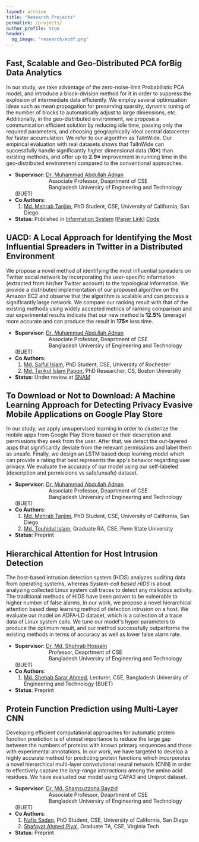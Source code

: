 ```yaml
---
layout: archive
title: "Research Projects"
permalink: /projects/
author_profile: true
header:
  og_image: "research/ecdf.png"
---
```

Fast, Scalable and Geo-Distributed PCA forBig Data Analytics
--------
In our study, we take advantage of the zero-noise-limit Probabilistic PCA model, and introduce a block-division method for it in order to suppress the explosion of intermediate data efficiently. We employ several optimization ideas such as mean propagation for preserving sparsity, dynamic tuning of the number of blocks to automatically adjust to large dimensions, etc. Additionally, in the geo-distributed environment, we propose a communication efficient solution by reducing idle time, passing only the required parameters, and choosing geographically ideal central datacenter for faster accumulation. We refer to our algorithm as TallnWide. Our empirical evaluation with real datasets shows that TallnWide can successfully handle significantly higher dimensional data ($\mathbf{10\times}$) than existing methods, and offer up to $\mathbf{2.9\times}$ improvement in running time in the geo-distributed environment compared to the conventional approaches.<br/>
- __Supervisor__: [Dr. Muhammad Abdullah Adnan](https://sites.google.com/site/abdullahadnan/)<br/>
&nbsp;&nbsp;&nbsp;&nbsp;&nbsp;&nbsp;&nbsp;&nbsp;&nbsp;&nbsp;&nbsp;&nbsp;&nbsp;&nbsp;&nbsp;&nbsp;&nbsp;&nbsp;&nbsp;&nbsp;&nbsp;&nbsp;  Associate Professor, Deaprtment of CSE<br/>
&nbsp;&nbsp;&nbsp;&nbsp;&nbsp;&nbsp;&nbsp;&nbsp;&nbsp;&nbsp;&nbsp;&nbsp;&nbsp;&nbsp;&nbsp;&nbsp;&nbsp;&nbsp;&nbsp;&nbsp;&nbsp;&nbsp;  Bangladesh Universiry of Engineering and Technology (BUET)<br/>
- __Co Authors__: 
    1. [Md. Mehrab Tanjim](https://scholar.google.com/citations?user=IPr2JZYAAAAJ&hl=en), PhD Student, CSE, University of California, San Diego<br/>
- __Status__: Published in [Information System](https://www.sciencedirect.com/journal/information-systems) [[Paper Link](https://www.sciencedirect.com/science/article/abs/pii/S0306437920301526?via%3Dihub)] [Code](https://github.com/tmadnan10/TallnWide)


UACD: A Local Approach for Identifying the Most Influential Spreaders in Twitter in a Distributed Environment
--------
We propose a novel method of identifying the most influential spreaders on Twitter social network by incorporating the user-specific information (extracted from his/her Twitter account) to the topological information. 
We provide a distributed implementation of our proposed algorithm on the Amazon EC2 and observe that the algorithm is scalable and can process a significantly large network. We compare our ranking result with that of the existing methods using widely accepted metrics of ranking comparison and our experimental results indicate that our new method is $\mathbf{12.5\%}$ (average) more accurate and can produce the result in $\mathbf{175\times}$ less time.<br/>
- __Supervisor__: [Dr. Muhammad Abdullah Adnan](https://sites.google.com/site/abdullahadnan/)<br/>
&nbsp;&nbsp;&nbsp;&nbsp;&nbsp;&nbsp;&nbsp;&nbsp;&nbsp;&nbsp;&nbsp;&nbsp;&nbsp;&nbsp;&nbsp;&nbsp;&nbsp;&nbsp;&nbsp;&nbsp;&nbsp;&nbsp;  Associate Professor, Deaprtment of CSE<br/>
&nbsp;&nbsp;&nbsp;&nbsp;&nbsp;&nbsp;&nbsp;&nbsp;&nbsp;&nbsp;&nbsp;&nbsp;&nbsp;&nbsp;&nbsp;&nbsp;&nbsp;&nbsp;&nbsp;&nbsp;&nbsp;&nbsp;  Bangladesh Universiry of Engineering and Technology (BUET)<br/>
- __Co Authors__: 
    1. [Md. Saiful Islam](https://saiful1105020.github.io), PhD Student, CSE, University of Rochester
    2.  [Md. Tarikul Islam Papon](https://cs-people.bu.edu/papon/), PhD Researcher, CS, Boston University
- __Status__: Under review at [SNAM](https://www.springer.com/journal/13278)



To Download or Not to Download: A Machine Learning Approach for Detecting Privacy Evasive Mobile Applications on Google Play Store
--------
In our study, we apply unsupervised learning in order to clusterize the mobile apps from Google Play Store based on their description and permissions they seek from the user. After that, we detect the out-layered apps that significantly deviate from the relevant permissions and  label them as unsafe. Finally, we design an LSTM based deep learning model which can provide a rating that best represents the app's behavior regarding user privacy. We evaluate the accuracy of our model using our self-labeled (description and permissions vs safe/unsafe) dataset.<br/>
- __Supervisor__: [Dr. Muhammad Abdullah Adnan](https://sites.google.com/site/abdullahadnan/)<br/>
&nbsp;&nbsp;&nbsp;&nbsp;&nbsp;&nbsp;&nbsp;&nbsp;&nbsp;&nbsp;&nbsp;&nbsp;&nbsp;&nbsp;&nbsp;&nbsp;&nbsp;&nbsp;&nbsp;&nbsp;&nbsp;&nbsp;  Associate Professor, Deaprtment of CSE<br/>
&nbsp;&nbsp;&nbsp;&nbsp;&nbsp;&nbsp;&nbsp;&nbsp;&nbsp;&nbsp;&nbsp;&nbsp;&nbsp;&nbsp;&nbsp;&nbsp;&nbsp;&nbsp;&nbsp;&nbsp;&nbsp;&nbsp;  Bangladesh Universiry of Engineering and Technology (BUET)<br/>
- __Co Authors__: 
    1. [Md. Mehrab Tanjim](https://scholar.google.com/citations?user=IPr2JZYAAAAJ&hl=en), PhD Student, CSE, University of California, San Diego
    2. [Md. Touhidul Islam](https://www.linkedin.com/in/md-touhidul-islam-b9aa2688/?originalSubdomain=bd), Graduate RA, CSE, Penn State University
- __Status__: Preprint

Hierarchical Attention for Host Intrusion Detection
--------
The host-based intrusion detection system (HIDS) analyzes auditing data from operating systems, whereas *System-call based HIDS* is about analyzing collected Linux system call traces to detect any malicious activity. The traditional methods of HIDS have been proven to be vulnerable to higher number of false alarms. 
In our work, we propose a novel hierarchical attention based deep learning method of detection intrusion on a host. We evaluate our model on ADFA-LD dataset, which is a collection of a trace data of Linux system calls. We tune our model's hyper parameters to produce the optimum result, and our method successfully outperforms the existing methods in terms of accuracy as well as lower false alarm rate.<br/>
- __Supervisor__: [Dr. Md. Shohrab Hossain](https://scholar.google.com/citations?user=y89HApwAAAAJ&hl=en)<br/>
&nbsp;&nbsp;&nbsp;&nbsp;&nbsp;&nbsp;&nbsp;&nbsp;&nbsp;&nbsp;&nbsp;&nbsp;&nbsp;&nbsp;&nbsp;&nbsp;&nbsp;&nbsp;&nbsp;&nbsp;&nbsp;&nbsp;  Professor, Deaprtment of CSE<br/>
&nbsp;&nbsp;&nbsp;&nbsp;&nbsp;&nbsp;&nbsp;&nbsp;&nbsp;&nbsp;&nbsp;&nbsp;&nbsp;&nbsp;&nbsp;&nbsp;&nbsp;&nbsp;&nbsp;&nbsp;&nbsp;&nbsp;  Bangladesh Universiry of Engineering and Technology (BUET)<br/>
- __Co Authors__: 
    1. [Md. Shehab Sarar Ahmed](https://cse.buet.ac.bd/faculty/facdetail.php?id=shehab), Lecturer, CSE, Bangladesh Universiry of Engineering and Technology (BUET)
- __Status__: Preprint

Protein Function Prediction using Multi-Layer CNN
--------
Developing efficient computational approaches for automatic protein function prediction  is of utmost importance to reduce the large gap between the numbers of proteins with known primary sequences and those with experimental annotations. In our work, we have targeted to develop a highly accurate method for predicting protein functions which incorporates a novel hierarchical multi-layer convolutional neural network (CNN) in order to effectively capture the *long-range interactions* among the amino acid residues. We have evaluated our model using CAFA3 and Uniprot dataset.<br/>
- __Supervisor__: [Dr. Md. Shamsuzzoha Bayzid](https://scholar.google.com/citations?user=h2vHz3wAAAAJ&hl=en)<br/>
&nbsp;&nbsp;&nbsp;&nbsp;&nbsp;&nbsp;&nbsp;&nbsp;&nbsp;&nbsp;&nbsp;&nbsp;&nbsp;&nbsp;&nbsp;&nbsp;&nbsp;&nbsp;&nbsp;&nbsp;&nbsp;&nbsp;  Associate Professor, Deaprtment of CSE<br/>
&nbsp;&nbsp;&nbsp;&nbsp;&nbsp;&nbsp;&nbsp;&nbsp;&nbsp;&nbsp;&nbsp;&nbsp;&nbsp;&nbsp;&nbsp;&nbsp;&nbsp;&nbsp;&nbsp;&nbsp;&nbsp;&nbsp;  Bangladesh Universiry of Engineering and Technology (BUET)<br/>
- __Co Authors__: 
    1. [Nafis Sadeq](https://www.linkedin.com/in/nafis-sadeq/?originalSubdomain=bd), PhD Student, CSE, University of California, San Diego
    2. [Shafayat Ahmed Piyal](https://www.linkedin.com/in/shafayat-piyal-13b406103/?originalSubdomain=bd), Graduate TA, CSE, Virginia Tech
- __Status__: Preprint